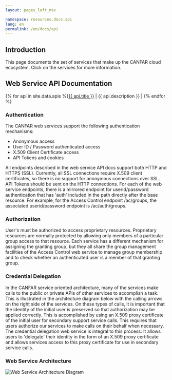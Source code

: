 ```yaml
---
layout: pages_left_nav

namespace: resources.docs.api
lang: en
permalink: /en/docs/api
---
```


## Introduction

This page documents the set of services that make up the CANFAR cloud ecosystem.  Click on the services for more information.

## Web Service API Documentation

{% for api in site.data.apis %}<a href="{{ api.location }}" target="_blank">{{ api.title }}</a>  | {{ api.description }}  |
{% endfor %}

### Authentication

The CANFAR web services support the following authentication mechanisms:

  - Anonymous access
  - User ID / Password authenticated access
  - X.509 Client Certificate access
  - API Tokens and cookies

All endpoints described in the web service API docs support both HTTP and HTTPS (SSL).  Currently, all SSL connections require X.509 client certificates, so there is no support for anonymous connections over SSL.  API Tokens should be sent on the HTTP connections.  For each of the web service endpoints, there is a mirrored endpoint for userid/password authentication that has 'auth' included in the path directly after the base resource.  For example, for the Access Control endpoint /ac/groups, the associated userid/password endpoint is /ac/auth/groups.

### Authorization

User's must be authorized to access proprietary resources.  Proprietary resources are normally protected by allowing only members of a particular group access to that resource.  Each service has a different mechanism for assigning the granting group, but they all share the group management facilities of the Access Control web service to manage group membership and to check whether an authenticated user is a member of that granting group.

### Credential Delegation

In the CANFAR service oriented architecture, many of the services make calls to the public or private APIs of other services to accomplish a task.  This is illustrated in the architecture diagram below with the calling arrows on the right side of the services.  On these types of calls, it is important that the identity of the initial user is preserved so that authorization may be applied correctly.  This is accomplished by using an X.509 proxy certificate of the initial user for secondary support service calls.  This requires that users authorize our services to make calls on their behalf when necessary.  The credential delegation web service is integral to this process:  It allows users to 'delegate' their identity in the form of an X.509 proxy certificate and allows services access to this proxy certificate for use in secondary service calls.

### Web Service Architecture
<img src="/img/cadcAndCanfarWebServices.gif" alt="Web Service Architecture Diagram"/>
